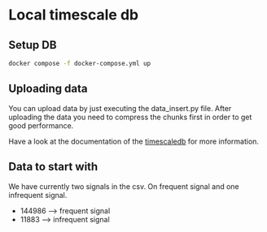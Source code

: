 # Local timescale db

## Setup DB 

```bash
docker compose -f docker-compose.yml up
```

## Uploading data

You can upload data by just executing the data_insert.py file. After uploading the data you need to compress the chunks
first in order to get good performance. 

Have a look at the documentation of the [timescaledb](https://docs.timescale.com/timescaledb/latest/overview) for more information.


## Data to start with 

We have currently two signals in the csv. On frequent signal and one infrequent signal.
- 144986 --> frequent signal
- 11883 --> infrequent signal

